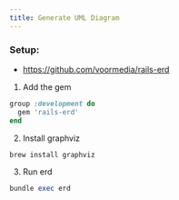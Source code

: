 ```yaml
---
title: Generate UML Diagram
---
```


### Setup:
- https://github.com/voormedia/rails-erd

1. Add the gem
```rb
group :development do
  gem 'rails-erd'
end
```

2. Install graphviz
```rb
brew install graphviz
```

3. Run erd
```rb
bundle exec erd
```
